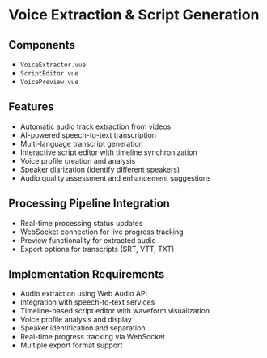 # Voice Extraction & Script Generation

## Components
- `VoiceExtractor.vue`
- `ScriptEditor.vue`
- `VoicePreview.vue`

## Features
- Automatic audio track extraction from videos
- AI-powered speech-to-text transcription
- Multi-language transcript generation
- Interactive script editor with timeline synchronization
- Voice profile creation and analysis
- Speaker diarization (identify different speakers)
- Audio quality assessment and enhancement suggestions

## Processing Pipeline Integration
- Real-time processing status updates
- WebSocket connection for live progress tracking
- Preview functionality for extracted audio
- Export options for transcripts (SRT, VTT, TXT)

## Implementation Requirements
- Audio extraction using Web Audio API
- Integration with speech-to-text services
- Timeline-based script editor with waveform visualization
- Voice profile analysis and display
- Speaker identification and separation
- Real-time progress tracking via WebSocket
- Multiple export format support
